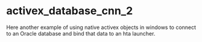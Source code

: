 # activex_database_cnn_2
Here another example of using native activex objects in windows to connect to an Oracle database and bind that data to an hta launcher.
